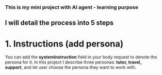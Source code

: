 ### This is my mini project with AI agent - learning purpose

## I will detail the process into 5 steps

# 1. Instructions (add persona)

You can add the **systemInstruction** field in your body request to denote the persona for it.
In this project I describe three personas: **tutor, travel, support**, and let user choose the persona they want to work with.
